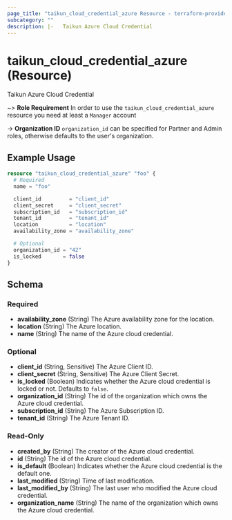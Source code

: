 ```yaml
---
page_title: "taikun_cloud_credential_azure Resource - terraform-provider-taikun"
subcategory: ""
description: |-   Taikun Azure Cloud Credential
---
```


# taikun_cloud_credential_azure (Resource)

Taikun Azure Cloud Credential

~> **Role Requirement** In order to use the `taikun_cloud_credential_azure` resource you need at least a `Manager`
account

-> **Organization ID** `organization_id` can be specified for Partner and Admin roles, otherwise defaults to the user's
organization.

## Example Usage

```terraform
resource "taikun_cloud_credential_azure" "foo" {
  # Required
  name = "foo"

  client_id         = "client_id"
  client_secret     = "client_secret"
  subscription_id   = "subscription_id"
  tenant_id         = "tenant_id"
  location          = "location"
  availability_zone = "availability_zone"

  # Optional
  organization_id = "42"
  is_locked       = false
}
```

<!-- schema generated by tfplugindocs -->
## Schema

### Required

- **availability_zone** (String) The Azure availability zone for the location.
- **location** (String) The Azure location.
- **name** (String) The name of the Azure cloud credential.

### Optional

- **client_id** (String, Sensitive) The Azure Client ID.
- **client_secret** (String, Sensitive) The Azure Client Secret.
- **is_locked** (Boolean) Indicates whether the Azure cloud credential is locked or not. Defaults to `false`.
- **organization_id** (String) The id of the organization which owns the Azure cloud credential.
- **subscription_id** (String) The Azure Subscription ID.
- **tenant_id** (String) The Azure Tenant ID.

### Read-Only

- **created_by** (String) The creator of the Azure cloud credential.
- **id** (String) The id of the Azure cloud credential.
- **is_default** (Boolean) Indicates whether the Azure cloud credential is the default one.
- **last_modified** (String) Time of last modification.
- **last_modified_by** (String) The last user who modified the Azure cloud credential.
- **organization_name** (String) The name of the organization which owns the Azure cloud credential.
